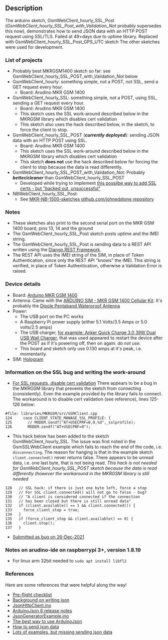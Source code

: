## Description
The arduino sketch, GsmWebClient_hourly_SSL_Post (*GsmWebClient_hourly_SSL_Post_with_Validation_Not* probably supersedes this now),
demonstrates how to send JSON data with an HTTP POST request using SSL/TLS. Failed at 49+days due to uptime library.
Replaced with GsmWebClient_hourly_SSL_Post_GPS_UTC sketch
The other sketches were used for development.


### List of projects
* Probably best MKRGSM1400 sketch so far: see GsmWebClient_hourly_SSL_POST_with_Validation_Not below
* GsmWebClient_hourly: something simple, not a POST, not SSL, send a GET request every hour.
    * Board: Arudino MKR GSM 1400
* GsmWebClient_hourly_SSL: something simple, not a POST, using SSL, sending a GET request every hour.
    * Board: Arudino MKR GSM 1400
    * This sketch uses the SSL work-around described below in the MKRGSM library
    which disables cert validation
    * This sketch also uses the hack described below, in the sketch, to force the client to stop. 
* GsmWebClient_hourly_SSL_POST (___currently deployed___): sending JSON data with an HTTP POST using SSL.
    * Board: Arudino MKR GSM 1400
    * This sketch uses the SSL work-around described below in the MKRGSM library
    which disables cert validation
    * This sketch **does not** use the hack described below for forcing the client to stop
    because the data is read differently.
* GsmWebClient_hourly_SSL_POST_with_Validation_Not: Probably ___better/cleaner___ than GsmWebClient_hourly_SSL_POST
    * Developed while trying to implement [this possilbe way to add SSL certs - but "backed out, unsuccessful"](https://github.com/arduino-libraries/MKRGSM/issues/23)
* NBWebClient_hourly_SSL_Post:
    * See [MKR-NB-1500-sketches github.com/johnedstone repository](https://github.com/johnedstone/MKR-NB-1500-sketches)

### Notes
* These sketches also print to the second serial port on the MKR GSM 1400 board, pins 13, 14 and the ground
* The GsmWebClient_hourly_SSL_Post sketch posts uptime and the IMEI string.
* The GsmWebClient_hourly_SSL_Post is sending data to a REST API written using the [Django REST Framework](https://www.django-rest-framework.org/).
* The REST API uses the IMEI string of the SIM, in place of Token Authentication, since only the REST API "knows" the IMEI.
This string is verified, in place of Token Authentication, otherwise a Validation Error is raised.

### Device details
* Board: [Arduino MKR GSM 1400](https://store-usa.arduino.cc/products/arduino-mkr-gsm-1400)
* Antenna: Came with the [ARDUINO SIM - MKR GSM 1400 Cellular Kit](https://store-usa.arduino.cc/collections/kits/products/arduino-sim-mkr-gsm-1400-cellular-kit).  It's probably the [Dipole Pentaband Waterproof Antenna](https://store-usa.arduino.cc/products/dipole-pentaband-waterproof-antenna?selectedStore=us)
* Power:
    * The USB port on the PC works
    * A Raspberry Pi power supply (either 5.1 Volts/3.5 Amps or 5.0 volts/2.5 amps)
    * The USB charger, [for example: Anker Quick Charge 3.0 39W Dual USB Wall Charger](https://www.amazon.com/gp/product/B01IUSYF8G/),
    that was used appeared to restart the device after the POST
    as if it's powering off, then on again: *do not use*. 
    * This board and sketch only use 0.130 amps at it's peak, i.e. momentarily.
* SIM: [Hologram](https://www.hologram.io/)

### Information on the SSL bug and writing the work-around
* [For SSL requests, disable cert validation](https://arduino.stackexchange.com/questions/60443/arduino-mkr-gsm-1400-ssl-client-example-fails-to-connect)
There appears to be a bug in the MKRGSM library that prevents
the sketch from connecting (consistently).
Even the example provided by the library fails to connect.
The workaround is to disable cert validation (see reference), lines 125-126 below:
```
#file: libraries/MKRGSM/src/GSMClient.cpp
124     case CLIENT_STATE_MANAGE_SSL_PROFILE: {
125       // MODEM.sendf("AT+USECPRF=0,0,%d",_sslprofile);
126       MODEM.sendf("AT+USECPRF=0");
```

* This hack below has been added to the sketch GsmWebClient_hourly_SSL.
The issue was first noted in the GsmSSLWebClient example 
which fails to reach the end of the code, i.e. `disconnecting`. The
reason for hanging is that in the example sketch `client.connected()`
never returns false.  There appears to be unread data, i.e. one last byte, that is not
being read. *This hack is not needed for GsmWebClient_hourly_SSL_POST sketch
because the data is read differently (however the workaround in the MKRGSM
library is still needed*
```
128   // SSL hack: if there is just one byte left, force a stop
129   // For SSL client.connected() will not go to false - bug?
130   // "A client is considered connected if the connection
131   // has been closed but there is still unread data"
132   if (client.available() == 1 && client.connected()) {
133     force_client_stop = true;
134   }
135   if (force_client_stop && client.available() == 0) {
136     client.stop();
137   }
```

* [Submitted as bug on 26-Dec-2021](https://github.com/arduino-libraries/MKRGSM/issues/147)

### Notes on arudino-ide on raspberrypi 3+, version 1.8.19
* For linux arm 32bit needed to `sudo apt install libfl2`

### References
Here are some references that were helpful along the way!
* [Pre-flight checklist](https://www.tigoe.com/pcomp/code/arduinowiring/1337/)
* [Background on writing json](https://forum.arduino.cc/t/tomcat-arduino-gsm-shield-post-json/387640)
* [JsonHttpClient.ino](https://arduinojson.org/v6/example/http-client/)
* [ArduinoJson 6 release notes](https://arduinojson.org/news/2018/06/07/version-6-0-0/)
* [JsonGeneratorExample.ino](https://arduinojson.org/v6/example/generator/)
* [The best way to use ArduinoJson](https://arduinojson.org/v6/how-to/reuse-a-json-document/)
* [How to send json data](https://arduinojson.org/v6/example/http-server/)
* [Lots of examples, but missing sending json data](https://arduinogetstarted.com/tutorials/arduino-http-request)


<!---
# vim: ai et ts=4 sw=4 sts=4 nu
-->
